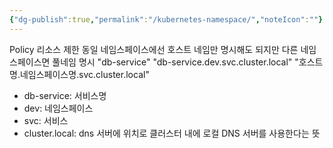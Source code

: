 ```yaml
---
{"dg-publish":true,"permalink":"/kubernetes-namespace/","noteIcon":""}
---
```



Policy
리소스 제한
동일 네임스페이스에선 호스트 네임만 명시해도 되지만 다른 네임스페이스면 풀네임 명시
"db-service"
"db-service.dev.svc.cluster.local"
"호스트명.네임스페이스명.svc.cluster.local"
- db-service: 서비스명
- dev: 네임스페이스
- svc: 서비스
- cluster.local: dns 서버에 위치로 클러스터 내에 로컬 DNS 서버를 사용한다는 뜻